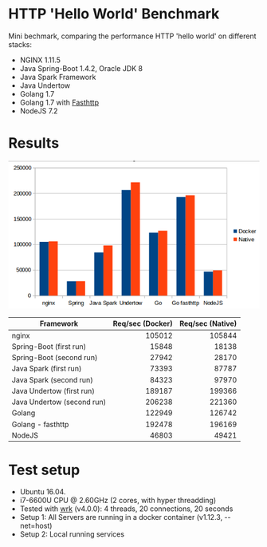 # HTTP 'Hello World' Benchmark
Mini bechmark, comparing the performance HTTP 'hello world' on different stacks:

* NGINX 1.11.5
* Java Spring-Boot 1.4.2, Oracle JDK 8
* Java Spark Framework
* Java Undertow
* Golang 1.7
* Golang 1.7 with [Fasthttp](https://github.com/valyala/fasthttp)
* NodeJS 7.2

# Results

![Result](result.png)

| Framework                  | Req/sec (Docker)    | Req/sec (Native)
|----------------------------|--------------------:|------------------:|
| nginx                      | 105012              | 105844            |
| Spring-Boot (first run)    | 15848               | 18138             |
| Spring-Boot (second run)   | 27942               | 28170             |
| Java Spark (first run)     | 73393               | 87787             |
| Java Spark (second run)    | 84323               | 97970             |
| Java Undertow (first run)  | 189187              | 199366            |
| Java Undertow (second run) | 206238              | 221360            |
| Golang                     | 122949              | 126742            |
| Golang - fasthttp          | 192478              | 196169            |
| NodeJS                     | 46803               | 49421             |


# Test setup
* Ubuntu 16.04.
* i7-6600U CPU @ 2.60GHz (2 cores, with hyper threadding)
* Tested with [wrk](https://github.com/wg/wrk) (v4.0.0): 4 threads, 20 connections, 20 seconds
* Setup 1: All Servers are running in a docker container (v1.12.3, --net=host)
* Setup 2: Local running services

